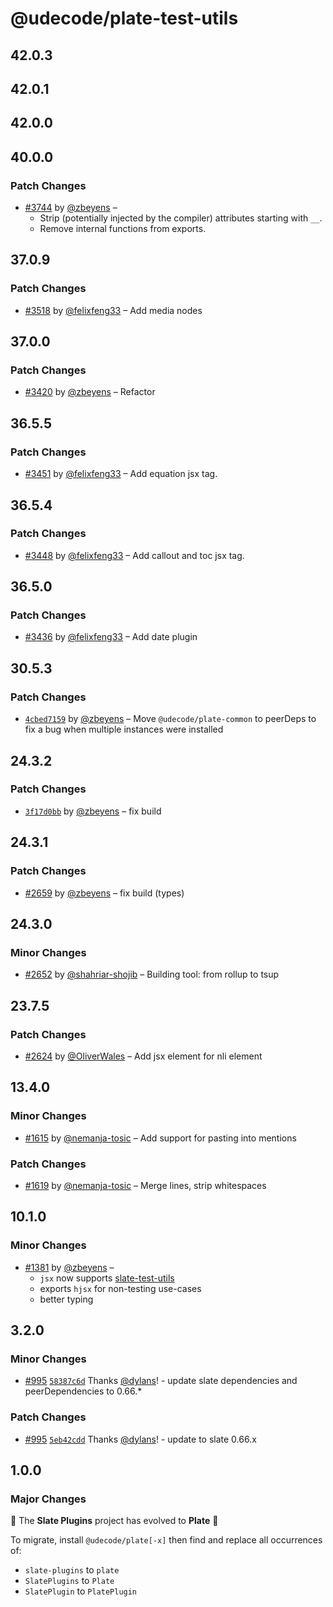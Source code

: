 # @udecode/plate-test-utils

## 42.0.3

## 42.0.1

## 42.0.0

## 40.0.0

### Patch Changes

- [#3744](https://github.com/udecode/plate/pull/3744) by [@zbeyens](https://github.com/zbeyens) –
  - Strip (potentially injected by the compiler) attributes starting with `__`.
  - Remove internal functions from exports.

## 37.0.9

### Patch Changes

- [#3518](https://github.com/udecode/plate/pull/3518) by [@felixfeng33](https://github.com/felixfeng33) – Add media nodes

## 37.0.0

### Patch Changes

- [#3420](https://github.com/udecode/plate/pull/3420) by [@zbeyens](https://github.com/zbeyens) – Refactor

## 36.5.5

### Patch Changes

- [#3451](https://github.com/udecode/plate/pull/3451) by [@felixfeng33](https://github.com/felixfeng33) – Add equation jsx tag.

## 36.5.4

### Patch Changes

- [#3448](https://github.com/udecode/plate/pull/3448) by [@felixfeng33](https://github.com/felixfeng33) – Add callout and toc jsx tag.

## 36.5.0

### Patch Changes

- [#3436](https://github.com/udecode/plate/pull/3436) by [@felixfeng33](https://github.com/felixfeng33) – Add date plugin

## 30.5.3

### Patch Changes

- [`4cbed7159`](https://github.com/udecode/plate/commit/4cbed7159d51f7427051686e45bcf2a8899aeede) by [@zbeyens](https://github.com/zbeyens) – Move `@udecode/plate-common` to peerDeps to fix a bug when multiple instances were installed

## 24.3.2

### Patch Changes

- [`3f17d0bb`](https://github.com/udecode/plate/commit/3f17d0bbcd9e31437d1f1325c8458cac2db0e3da) by [@zbeyens](https://github.com/zbeyens) – fix build

## 24.3.1

### Patch Changes

- [#2659](https://github.com/udecode/plate/pull/2659) by [@zbeyens](https://github.com/zbeyens) – fix build (types)

## 24.3.0

### Minor Changes

- [#2652](https://github.com/udecode/plate/pull/2652) by [@shahriar-shojib](https://github.com/shahriar-shojib) – Building tool: from rollup to tsup

## 23.7.5

### Patch Changes

- [#2624](https://github.com/udecode/plate/pull/2624) by [@OliverWales](https://github.com/OliverWales) – Add jsx element for nli element

## 13.4.0

### Minor Changes

- [#1615](https://github.com/udecode/plate/pull/1615) by [@nemanja-tosic](https://github.com/nemanja-tosic) – Add support for pasting into mentions

### Patch Changes

- [#1619](https://github.com/udecode/plate/pull/1619) by [@nemanja-tosic](https://github.com/nemanja-tosic) – Merge lines, strip whitespaces

## 10.1.0

### Minor Changes

- [#1381](https://github.com/udecode/plate/pull/1381) by [@zbeyens](https://github.com/zbeyens) –
  - `jsx` now supports [slate-test-utils](https://github.com/mwood23/slate-test-utils)
  - exports `hjsx` for non-testing use-cases
  - better typing

## 3.2.0

### Minor Changes

- [#995](https://github.com/udecode/plate/pull/995) [`58387c6d`](https://github.com/udecode/plate/commit/58387c6d34e86be7880999b40a9105b6178f4ce4) Thanks [@dylans](https://github.com/dylans)! - update slate dependencies and peerDependencies to 0.66.\*

### Patch Changes

- [#995](https://github.com/udecode/plate/pull/995) [`5eb42cdd`](https://github.com/udecode/plate/commit/5eb42cdd47db4fd41936420b86b0bf7df9a8aa09) Thanks [@dylans](https://github.com/dylans)! - update to slate 0.66.x

## 1.0.0

### Major Changes

🎉 The **Slate Plugins** project has evolved to **Plate** 🎉

To migrate, install `@udecode/plate[-x]` then find and replace all
occurrences of:

- `slate-plugins` to `plate`
- `SlatePlugins` to `Plate`
- `SlatePlugin` to `PlatePlugin`
